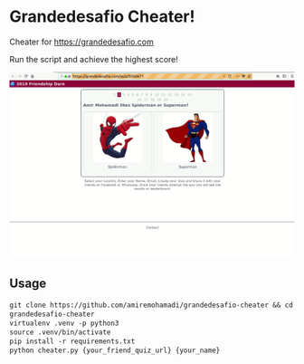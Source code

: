 # Grandedesafio Cheater!
Cheater for https://grandedesafio.com

Run the script and achieve the highest score!

<img src="https://github.com/amiremohamadi/grandedesafio-cheater/blob/master/screen-cast/screen.gif"/>

## Usage
``` shell
git clone https://github.com/amiremohamadi/grandedesafio-cheater && cd grandedesafio-cheater
virtualenv .venv -p python3
source .venv/bin/activate
pip install -r requirements.txt
python cheater.py {your_friend_quiz_url} {your_name}
```

